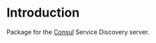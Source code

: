 Introduction
============

Package for the [Consul](http://www.consul.io/) Service Discovery server.
